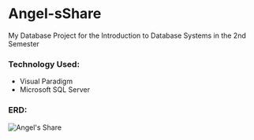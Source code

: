 # Angel-sShare
My Database Project for the Introduction to Database Systems in the 2nd Semester

### Technology Used:
- Visual Paradigm
- Microsoft SQL Server

### ERD:
![Angel's Share ](https://github.com/user-attachments/assets/d8d0ab97-f1df-4ff7-b31f-25b49edd285a)
